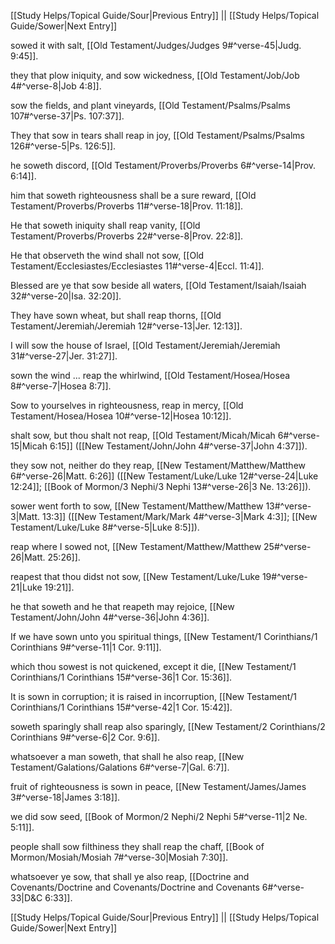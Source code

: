 [[Study Helps/Topical Guide/Sour|Previous Entry]]  ||  [[Study Helps/Topical Guide/Sower|Next Entry]]

 sowed it with salt, [[Old Testament/Judges/Judges 9#^verse-45|Judg. 9:45]].

 they that plow iniquity, and sow wickedness, [[Old Testament/Job/Job 4#^verse-8|Job 4:8]].

 sow the fields, and plant vineyards, [[Old Testament/Psalms/Psalms 107#^verse-37|Ps. 107:37]].

 They that sow in tears shall reap in joy, [[Old Testament/Psalms/Psalms 126#^verse-5|Ps. 126:5]].

 he soweth discord, [[Old Testament/Proverbs/Proverbs 6#^verse-14|Prov. 6:14]].

 him that soweth righteousness shall be a sure reward, [[Old Testament/Proverbs/Proverbs 11#^verse-18|Prov. 11:18]].

 He that soweth iniquity shall reap vanity, [[Old Testament/Proverbs/Proverbs 22#^verse-8|Prov. 22:8]].

 He that observeth the wind shall not sow, [[Old Testament/Ecclesiastes/Ecclesiastes 11#^verse-4|Eccl. 11:4]].

 Blessed are ye that sow beside all waters, [[Old Testament/Isaiah/Isaiah 32#^verse-20|Isa. 32:20]].

 They have sown wheat, but shall reap thorns, [[Old Testament/Jeremiah/Jeremiah 12#^verse-13|Jer. 12:13]].

 I will sow the house of Israel, [[Old Testament/Jeremiah/Jeremiah 31#^verse-27|Jer. 31:27]].

 sown the wind ... reap the whirlwind, [[Old Testament/Hosea/Hosea 8#^verse-7|Hosea 8:7]].

 Sow to yourselves in righteousness, reap in mercy, [[Old Testament/Hosea/Hosea 10#^verse-12|Hosea 10:12]].

 shalt sow, but thou shalt not reap, [[Old Testament/Micah/Micah 6#^verse-15|Micah 6:15]] ([[New Testament/John/John 4#^verse-37|John 4:37]]).

 they sow not, neither do they reap, [[New Testament/Matthew/Matthew 6#^verse-26|Matt. 6:26]] ([[New Testament/Luke/Luke 12#^verse-24|Luke 12:24]]; [[Book of Mormon/3 Nephi/3 Nephi 13#^verse-26|3 Ne. 13:26]]).

 sower went forth to sow, [[New Testament/Matthew/Matthew 13#^verse-3|Matt. 13:3]] ([[New Testament/Mark/Mark 4#^verse-3|Mark 4:3]]; [[New Testament/Luke/Luke 8#^verse-5|Luke 8:5]]).

 reap where I sowed not, [[New Testament/Matthew/Matthew 25#^verse-26|Matt. 25:26]].

 reapest that thou didst not sow, [[New Testament/Luke/Luke 19#^verse-21|Luke 19:21]].

 he that soweth and he that reapeth may rejoice, [[New Testament/John/John 4#^verse-36|John 4:36]].

 If we have sown unto you spiritual things, [[New Testament/1 Corinthians/1 Corinthians 9#^verse-11|1 Cor. 9:11]].

 which thou sowest is not quickened, except it die, [[New Testament/1 Corinthians/1 Corinthians 15#^verse-36|1 Cor. 15:36]].

 It is sown in corruption; it is raised in incorruption, [[New Testament/1 Corinthians/1 Corinthians 15#^verse-42|1 Cor. 15:42]].

 soweth sparingly shall reap also sparingly, [[New Testament/2 Corinthians/2 Corinthians 9#^verse-6|2 Cor. 9:6]].

 whatsoever a man soweth, that shall he also reap, [[New Testament/Galations/Galations 6#^verse-7|Gal. 6:7]].

 fruit of righteousness is sown in peace, [[New Testament/James/James 3#^verse-18|James 3:18]].

 we did sow seed, [[Book of Mormon/2 Nephi/2 Nephi 5#^verse-11|2 Ne. 5:11]].

 people shall sow filthiness they shall reap the chaff, [[Book of Mormon/Mosiah/Mosiah 7#^verse-30|Mosiah 7:30]].

 whatsoever ye sow, that shall ye also reap, [[Doctrine and Covenants/Doctrine and Covenants/Doctrine and Covenants 6#^verse-33|D&C 6:33]].

[[Study Helps/Topical Guide/Sour|Previous Entry]]  ||  [[Study Helps/Topical Guide/Sower|Next Entry]]